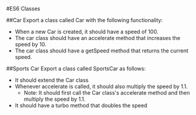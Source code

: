 #ES6 Classes

##Car
Export a class called Car with the following functionality:
- When a new Car is created, it should have a speed of 100.
- The car class should have an accelerate method that increases the speed by 10.
- The car class should have a getSpeed method that returns the current speed.

##Sports Car
Export a class called SportsCar as follows:
- It should extend the Car class
- Whenever accelerate is called, it should also multiply the speed by 1.1.
    - Note: It should first call the Car class's accelerate method and then multiply the speed by 1.1.
- It should have a turbo method that doubles the speed